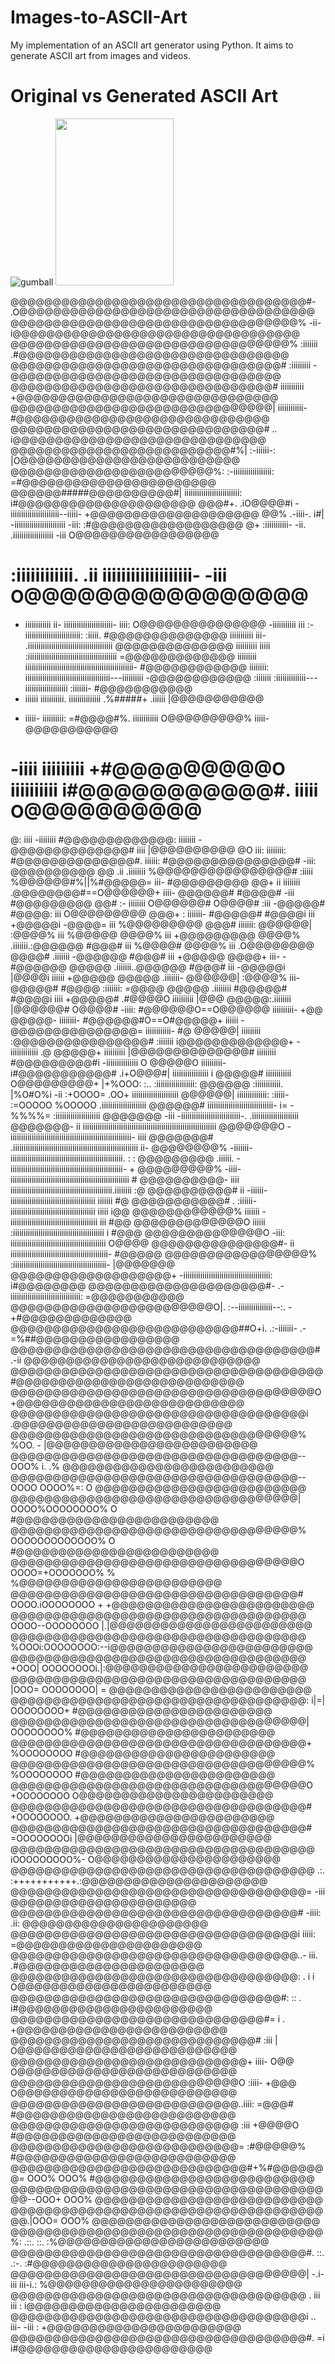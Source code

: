 # Images-to-ASCII-Art
My implementation of an ASCII art generator using Python. It aims to generate ASCII art from images and videos.

#       Original vs Generated ASCII Art
![gumball](https://user-images.githubusercontent.com/51715921/209464016-fa642320-b321-47e1-b2f5-dbf8b2559adb.png)
<img src="https://user-images.githubusercontent.com/51715921/209464006-a7bb18e6-69bc-43c0-a5e7-c0773fa01001.png" width="189" height="267" />

@@@@@@@@@@@@@@@@@@@@@@@@@@@@@@@@@@@#-    .O@@@@@@@@@@@@@@@@@@@@@@@@@@@@@@@@@@@
@@@@@@@@@@@@@@@@@@@@@@@@@@@@@@@@@@%  -ii-  i@@@@@@@@@@@@@@@@@@@@@@@@@@@@@@@@@@
@@@@@@@@@@@@@@@@@@@@@@@@@@@@@@@@@% :iiiiiii .#@@@@@@@@@@@@@@@@@@@@@@@@@@@@@@@@
@@@@@@@@@@@@@@@@@@@@@@@@@@@@@@@@# :iiiiiiiii -@@@@@@@@@@@@@@@@@@@@@@@@@@@@@@@@
@@@@@@@@@@@@@@@@@@@@@@@@@@@@@@@#  iiiiiiiiiii +@@@@@@@@@@@@@@@@@@@@@@@@@@@@@@@
@@@@@@@@@@@@@@@@@@@@@@@@@@@@@@@| iiiiiiiiiiii- #@@@@@@@@@@@@@@@@@@@@@@@@@@@@@@
@@@@@@@@@@@@@@@@@@@@@@@@@@@@@@# ..             i@@@@@@@@@@@@@@@@@@@@@@@@@@@@@@
@@@@@@@@@@@@@@@@@@@@@@@@@@#%|      :-iiiiii-:     |O@@@@@@@@@@@@@@@@@@@@@@@@@@
@@@@@@@@@@@@@@@@@@@@@@@@%:   :-iiiiiiiiiiiiiiiiii:   =#@@@@@@@@@@@@@@@@@@@@@@@
@@@@@@#####@@@@@@@@@@#|   iiiiiiiiiiiiiiiiiiiiiiiiii:  i#@@@@@@@@@@@@@@@@@@@@@
@@@#+.      .iO@@@@#i  -iiiiiiiiiiiiiiiiiiiiiii--iiiii-  +@@@@@@@@@@@@@@@@@@@@
@@%  .-iiii-.   i#|  -iiiiiiiiiiiiiiiiiiiiiiii      -iii: :#@@@@@@@@@@@@@@@@@@
@+ :iiiiiiiiiii-   -ii.   .iiiiiiiiiiiiiiiiiii        -iii  O@@@@@@@@@@@@@@@@@
# :iiiiiiiiiiii. .ii       iiiiiiiiiiiiiiiiiii-        -iii  O@@@@@@@@@@@@@@@@
- iiiiiiiiiiii  ii-        iiiiiiiiiiiiiiiiiiiiiii-     iiii: O@@@@@@@@@@@@@@@
 -iiiiiiiiiii  iii      :-iiiiiiiiiiiiiiiiiiiiiiiiii:  :iiiii. #@@@@@@@@@@@@@@
 iiiiiiiiiii  iii-   .iiiiiiiiiiiiiiiiiiiiiiiiiiiiiiiiiiiiiiii  @@@@@@@@@@@@@@
 iiiiiiiiii  iiiii  :iiiiiiiiiiiiiiiiiiiiiiiiiiiiiiiiiiiiiiiiii =@@@@@@@@@@@@@
 iiiiiiiii  iiiiiiiiiiiiiiiiiiiiiiiiiiiiiiiiiiiiiiiiiiiiiiiiiii- #@@@@@@@@@@@@
 iiiiiiii: iiiiiiiiiiiiiiiiiiiiiiiiiiiiiiiiiiiiiiii---iiiiiiiiii -@@@@@@@@@@@@
 :iiiiiii :iiiiiiiiiiiiii---iiiiiiiiiiiiiiiiiiii        :iiiiiii- #@@@@@@@@@@@
- iiiiii  iiiiiiiiiii.         iiiiiiiiiiiiiii  .%#####+  .iiiiii |@@@@@@@@@@@
+ iiiii- iiiiiiiiii:  =#@@@@#%.  iiiiiiiiiiii  O@@@@@@@@@%  iiiii- @@@@@@@@@@@
# -iiii  iiiiiiiii  +#@@@@@@@@@O  iiiiiiiiii i#@@@@@@@@@@@#. iiiii O@@@@@@@@@@
@: iiii -iiiiiiii  #@@@@@@@@@@@@@: iiiiiiii -@@@@@@@@@@@@@@#  iiii |@@@@@@@@@@
@O iii: iiiiiiii: #@@@@@@@@@@@@@@#. iiiiii: #@@@@@@@@@@@@@@@# -iii: @@@@@@@@@@
@@ .ii .iiiiiiii %@@@@@@@@@@@@@@@@# :iiiii %@@@@@@#%||%#@@@@@= iii- #@@@@@@@@@
@@+ ii iiiiiiii .@@@@@@@@#==O@@@@@@+ iiii- @@@@@@#      #@@@@# -iii #@@@@@@@@@
@@# :- iiiiiiii O@@@@@@#      O@@@@# :iii -@@@@@#        #@@@@: iii O@@@@@@@@@
@@@+ : iiiiiii- #@@@@@#        #@@@@i iii +@@@@@i        -@@@@= iii %@@@@@@@@@
@@@#   iiiiiii: @@@@@@|        :@@@@% iii %@@@@@          @@@@% iii +@@@@@@@@@
@@@@% .iiiiiii.:@@@@@@          #@@@# iii %@@@@#          @@@@% iii .O@@@@@@@@
@@@@# .iiiiiii -@@@@@@          #@@@# iii +@@@@@          @@@@+ iii-  -#@@@@@@
@@@@@ .iiiiiii..@@@@@@          #@@@# iii -@@@@@i        |@@@@i iiiiii  +@@@@@
@@@@@ .iiiiiii- @@@@@@|        :@@@@% iii- @@@@@#        #@@@@ :iiiiiii: =@@@@
@@@@@ .iiiiiiii #@@@@@#        #@@@@i iiii +@@@@@#     .#@@@@O iiiiiiiiii |@@@
@@@@@:.iiiiiiii |@@@@@@#      O@@@@# -iiii: #@@@@@@O==O@@@@@@  iiiiiiiiii- +@@
@@@@@- iiiiiiii- #@@@@@@#O==O#@@@@@+ iiiiii -@@@@@@@@@@@@@@@= iiiiiiiiiiii- #@
@@@@@| iiiiiiiii :@@@@@@@@@@@@@@@@# :iiiiiii i@@@@@@@@@@@@@+ -iiiiiiiiiiiii .@
@@@@@+ iiiiiiiiii |@@@@@@@@@@@@@@#  iiiiiiiii  #@@@@@@@@@#i -iiiiiiiiiiiiiii O
@@@@@O iiiiiiiiii- i#@@@@@@@@@@@#               .i+O@@@#|  iiiiiiiiiiiiiiiii i
@@@@@# iiiiiiiiiiii  O@@@@@@@@@+    |+%OOO:  :..         :iiiiiiiiiiiiiiiiii: 
@@@@@@ :iiiiiiiiiiii.  |%O#O%i  -ii  :+OOOO=     .OO+  iiiiiiiiiiiiiiiiiiiiii 
@@@@@@| iiiiiiiiiiiiii:       :iiiii-   :=OOOOO %OOOOO .iiiiiiiiiiiiiiiiiiiii 
@@@@@@# iiiiiiiiiiiiiiiiiiiiiiiiiiiiiii-     i= -%%%%= :iiiiiiiiiiiiiiiiiiiii 
@@@@@@@ -iii  -iiiiiiiiiiiiiiiiiiiiiiiiiiii-.         .iiiiiiiiiiiiiiiiiiiiii 
@@@@@@@- ii   iiiiiiiiiiiiiiiiiiiiiiiiiiiiiiiiiiiiiiiiiiiiiiiiiiiiiiiiiiiiiii 
@@@@@@@O -   iiiiiiiiiiiiiiiiiiiiiiiiiiiiiiiiiiiiiiiiiiiiiiiiiiiiiiiii-  iiii 
@@@@@@@#   .iiiiiiiiiiiiiiiiiiiiiiiiiiiiiiiiiiiiiiiiiiiiiiiiiiiiiiiiiii   ii- 
@@@@@@@@% -iiiiiii-iiiiiiiiiiiiiiiiiiiiiiiiiiiiiiiiiiiiiiiiiiiiiiiiiiiii.  : :
@@@@@@@@@ .iiiiii. -iiiiiiiiiiiiiiiiiiiiiiiiiiiiiiiiiiiiiiiiiiiiiiiiiiiii-   +
@@@@@@@@@% -iiii-  iiiiiiiiiiiiiiiiiiiiiiiiiiiiiiiiiiiiiiiiiiiiiiiiiiiiiiii  #
@@@@@@@@@@- iiii  iiiiiiiiiiiiiiiiiiiiiiiiiiiiiiiiiiiiiiiiiiiiiiii.iiiiiiii :@
@@@@@@@@@@#  ii  -iiiiii-iiiiiiiiiiiiiiiiiiiiiiiiiiiiiiiiiiiiiiii   iiiiiii #@
@@@@@@@@@@@# .  :iiiiii-  iiiiiiiiiiiiiiiiiiiiiiiiiiiiiiiiiiiiiiii   iiiii i@@
@@@@@@@@@@@@%   iiiiiii  -iiiiiiiiiiiiiiiiiiiiiiiiiiiiiiiiiiiiiiiii   iii  #@@
@@@@@@@@@@@@@O  iiiiii  :iiiiiiiiiiiiiiiiiiiiiiiiiiiiiiiiiiiiiiiiiii   i  #@@@
@@@@@@@@@@@@@@O  -iii:  iiiiiiiiiiiiiiiiiiiiiiiiiiiiiiiiiiiiiiiiiiiii    O@@@@
@@@@@@@@@@@@@@@#-  ii  iiiiiiiiiiiiiiiiiiiiiiiiiiiiiiiiiiiiiiiiiiiiii-  #@@@@@
@@@@@@@@@@@@@@@@@%    :iiiiiiiiiiiiiiiiiiiiiiiiiiiiiiiiiiiiiiiiiiii-  |@@@@@@@
@@@@@@@@@@@@@@@@@@@+   -iiiiiiiiiiiiiiiiiiiiiiiiiiiiiiiiiiiiiiiii:  i#@@@@@@@@
@@@@@@@@@@@@@@@@@@@@@#-   .-iiiiiiiiiiiiiiiiiiiiiiiiiiiiiiiii:    =@@@@@@@@@@@
@@@@@@@@@@@@@@@@@@@@@@@@O|.      :--iiiiiiiiiiiiiiii--:.      -+#@@@@@@@@@@@@@
@@@@@@@@@@@@@@@@@@@@@@@@@@@##O+i.     .:-iiiiiii-      .-=%##@@@@@@@@@@@@@@@@@
@@@@@@@@@@@@@@@@@@@@@@@@@@@@@@@@@@@@#        .-ii @@@@@@@@@@@@@@@@@@@@@@@@@@@@
@@@@@@@@@@@@@@@@@@@@@@@@@@@@@@@@@@@@@             #@@@@@@@@@@@@@@@@@@@@@@@@@@@
@@@@@@@@@@@@@@@@@@@@@@@@@@@@@@@@@@@@O             +@@@@@@@@@@@@@@@@@@@@@@@@@@@
@@@@@@@@@@@@@@@@@@@@@@@@@@@@@@@@@@@i               .@@@@@@@@@@@@@@@@@@@@@@@@@@
@@@@@@@@@@@@@@@@@@@@@@@@@@@@@@@@@@% %OO.          - |@@@@@@@@@@@@@@@@@@@@@@@@@
@@@@@@@@@@@@@@@@@@@@@@@@@@@@@@@@@@--OOO% i.       .% @@@@@@@@@@@@@@@@@@@@@@@@@
@@@@@@@@@@@@@@@@@@@@@@@@@@@@@@@@@@--OOOO OOOO%=:   O @@@@@@@@@@@@@@@@@@@@@@@@@
@@@@@@@@@@@@@@@@@@@@@@@@@@@@@@@@@@| OOOO%OOOOOOOO% O #@@@@@@@@@@@@@@@@@@@@@@@@
@@@@@@@@@@@@@@@@@@@@@@@@@@@@@@@@@@% OOOOOOOOOOOOO% O #@@@@@@@@@@@@@@@@@@@@@@@@
@@@@@@@@@@@@@@@@@@@@@@@@@@@@@@@@@@O OOOO=+OOOOOOO% % %@@@@@@@@@@@@@@@@@@@@@@@@
@@@@@@@@@@@@@@@@@@@@@@@@@@@@@@@@@@# OOOO.iOOOOOOOO + +@@@@@@@@@@@@@@@@@@@@@@@@
@@@@@@@@@@@@@@@@@@@@@@@@@@@@@@@@@@@ OOOO--OOOOOOOO |.|@@@@@@@@@@@@@@@@@@@@@@@@
@@@@@@@@@@@@@@@@@@@@@@@@@@@@@@@@@@@ %OOOi:OOOOOOOO:--i@@@@@@@@@@@@@@@@@@@@@@@@
@@@@@@@@@@@@@@@@@@@@@@@@@@@@@@@@@@@ +OOO| OOOOOOOOi.|:@@@@@@@@@@@@@@@@@@@@@@@@
@@@@@@@@@@@@@@@@@@@@@@@@@@@@@@@@@@@ |OOO= OOOOOOOO| = @@@@@@@@@@@@@@@@@@@@@@@@
@@@@@@@@@@@@@@@@@@@@@@@@@@@@@@@@@@@: i|=| OOOOOOOO+   #@@@@@@@@@@@@@@@@@@@@@@@
@@@@@@@@@@@@@@@@@@@@@@@@@@@@@@@@@@@|      OOOOOOOO%   #@@@@@@@@@@@@@@@@@@@@@@@
@@@@@@@@@@@@@@@@@@@@@@@@@@@@@@@@@@@+      %OOOOOOOO   #@@@@@@@@@@@@@@@@@@@@@@@
@@@@@@@@@@@@@@@@@@@@@@@@@@@@@@@@@@@%      %OOOOOOOO   #@@@@@@@@@@@@@@@@@@@@@@@
@@@@@@@@@@@@@@@@@@@@@@@@@@@@@@@@@@@O      +OOOOOOOO   O@@@@@@@@@@@@@@@@@@@@@@@
@@@@@@@@@@@@@@@@@@@@@@@@@@@@@@@@@@@#      +OOOOOOOO.  +@@@@@@@@@@@@@@@@@@@@@@@
@@@@@@@@@@@@@@@@@@@@@@@@@@@@@@@@@@@#      =OOOOOOOOi  |@@@@@@@@@@@@@@@@@@@@@@@
@@@@@@@@@@@@@@@@@@@@@@@@@@@@@@@@@@@@      iOOOOOOOOO%- O@@@@@@@@@@@@@@@@@@@@@@
@@@@@@@@@@@@@@@@@@@@@@@@@@@@@@@@@@@@ .:.  :+++++++++++.:@@@@@@@@@@@@@@@@@@@@@@
@@@@@@@@@@@@@@@@@@@@@@@@@@@@@@@@@@@= -iii               @@@@@@@@@@@@@@@@@@@@@@
@@@@@@@@@@@@@@@@@@@@@@@@@@@@@@@@@@# -iiii:    .ii:      @@@@@@@@@@@@@@@@@@@@@@
@@@@@@@@@@@@@@@@@@@@@@@@@@@@@@@@@@i iiiii:             =@@@@@@@@@@@@@@@@@@@@@@
@@@@@@@@@@@@@@@@@@@@@@@@@@@@@@@@@@..- iii.            .#@@@@@@@@@@@@@@@@@@@@@@
@@@@@@@@@@@@@@@@@@@@@@@@@@@@@@@@@@: . i i             O@@@@@@@@@@@@@@@@@@@@@@@
@@@@@@@@@@@@@@@@@@@@@@@@@@@@@@@@#:   :: .            i#@@@@@@@@@@@@@@@@@@@@@@@
@@@@@@@@@@@@@@@@@@@@@@@@@@@@@@#=  i  .              +@@@@@@@@@@@@@@@@@@@@@@@@@
@@@@@@@@@@@@@@@@@@@@@@@@@@@@@#  :iii   |           O@@@@@@@@@@@@@@@@@@@@@@@@@@
@@@@@@@@@@@@@@@@@@@@@@@@@@@@+  iiii- O@@           O@@@@@@@@@@@@@@@@@@@@@@@@@@
@@@@@@@@@@@@@@@@@@@@@@@@@@@O :iiii- +@@@           O@@@@@@@@@@@@@@@@@@@@@@@@@@
@@@@@@@@@@@@@@@@@@@@@@@@@@@..iiii: =@@@#           #@@@@@@@@@@@@@@@@@@@@@@@@@@
@@@@@@@@@@@@@@@@@@@@@@@@@@@ :iii  +@@@@O           #@@@@@@@@@@@@@@@@@@@@@@@@@@
@@@@@@@@@@@@@@@@@@@@@@@@@@@=    :#@@@@@%           #@@@@@@@@@@@@@@@@@@@@@@@@@@
@@@@@@@@@@@@@@@@@@@@@@@@@@@@#+%#@@@@@@@= OOO% OOO% #@@@@@@@@@@@@@@@@@@@@@@@@@@
@@@@@@@@@@@@@@@@@@@@@@@@@@@@@@@@@@@@@@@--OOO+ OOO% @@@@@@@@@@@@@@@@@@@@@@@@@@@
@@@@@@@@@@@@@@@@@@@@@@@@@@@@@@@@@@@@@@@.|OOO= OOO% @@@@@@@@@@@@@@@@@@@@@@@@@@@
@@@@@@@@@@@@@@@@@@@@@@@@@@@@@@@@@@@@@%:  .::. ::.  :%@@@@@@@@@@@@@@@@@@@@@@@@@
@@@@@@@@@@@@@@@@@@@@@@@@@@@@@@@@@@@#.  ::.      .:-. :#@@@@@@@@@@@@@@@@@@@@@@@
@@@@@@@@@@@@@@@@@@@@@@@@@@@@@@@@@@@| -.i-iii  iii-i.: %@@@@@@@@@@@@@@@@@@@@@@@
@@@@@@@@@@@@@@@@@@@@@@@@@@@@@@@@@@@   .  iii  iii  :  i@@@@@@@@@@@@@@@@@@@@@@@
@@@@@@@@@@@@@@@@@@@@@@@@@@@@@@@@@@@i .. iii-  -iii  : +@@@@@@@@@@@@@@@@@@@@@@@
@@@@@@@@@@@@@@@@@@@@@@@@@@@@@@@@@@@#.       =i       i#@@@@@@@@@@@@@@@@@@@@@@@

